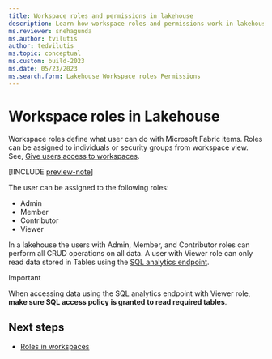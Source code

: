 ```yaml
---
title: Workspace roles and permissions in lakehouse
description: Learn how workspace roles and permissions work in lakehouse.
ms.reviewer: snehagunda
ms.author: tvilutis
author: tedvilutis
ms.topic: conceptual
ms.custom: build-2023
ms.date: 05/23/2023
ms.search.form: Lakehouse Workspace roles Permissions
---
```


# Workspace roles in Lakehouse

Workspace roles define what user can do with Microsoft Fabric items. Roles can be assigned to individuals or security groups from workspace view. See, [Give users access to workspaces](../get-started/give-access-workspaces.md).

[!INCLUDE [preview-note](../includes/preview-note.md)]

The user can be assigned to the following roles:

* Admin
* Member
* Contributor
* Viewer

In a lakehouse the users with Admin, Member, and Contributor roles can perform all CRUD operations on all data. A user with Viewer role can only read data stored in Tables using the [SQL analytics endpoint](lakehouse-sql-endpoint.md).

> [!IMPORTANT]
> When accessing data using the SQL analytics endpoint with Viewer role, **make sure SQL access policy is granted to read required tables**.

## Next steps

- [Roles in workspaces](../get-started/roles-workspaces.md)
